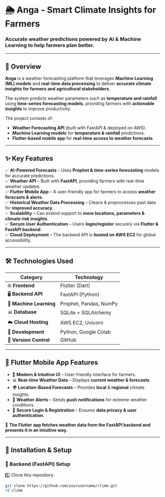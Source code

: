 # 🌦️ Anga - Smart Climate Insights for Farmers

### **Accurate weather predictions powered by AI & Machine Learning to help farmers plan better.**

---

## 🚀 Overview

**Anga** is a weather forecasting platform that leverages **Machine Learning (ML) models** and **real-time data processing** to deliver **accurate climate insights for farmers and agricultural stakeholders**. 

The system predicts weather parameters such as **temperature and rainfall** using **time-series forecasting models**, providing farmers with **actionable insights** to improve productivity.

The project consists of:
- **Weather Forecasting API** (built with FastAPI & deployed on AWS).
- **Machine Learning models** for **temperature & rainfall** predictions.
- **Flutter-based mobile app** for **real-time access to weather forecasts**.

---

## ✨ Key Features
✅ **AI-Powered Forecasts** – Uses **Prophet & time-series forecasting** models for accurate predictions.  
✅ **Weather API** – Built with **FastAPI**, providing farmers with real-time weather updates.  
✅ **Flutter Mobile App** – A user-friendly app for farmers to access **weather forecasts & alerts**.  
✅ **Historical Weather Data Processing** – Cleans & preprocesses past data for **improved accuracy**.  
✅ **Scalability** – Can extend support to **more locations, parameters & climate risk insights**.  
✅ **Secure User Authentication** – Users **login/register** securely via **Flutter & FastAPI backend**.  
✅ **Cloud Deployment** – The backend API is **hosted on AWS EC2** for global accessibility.  

---

## 🛠️ Technologies Used

| **Category**           | **Technology**     |
|------------------------|-------------------|
| 🌐 **Frontend**        | Flutter (Dart)   |
| 🖥️ **Backend API**     | FastAPI (Python) |
| 🧠 **Machine Learning**| Prophet, Pandas, NumPy |
| 📊 **Database**        | SQLite + SQLAlchemy |
| ☁️ **Cloud Hosting**   | AWS EC2, Uvicorn |
| 🔧 **Development**     | Python, Google Colab |
| 🔄 **Version Control** | GitHub |

---

## 📱 Flutter Mobile App Features

- 🌟 **Modern & Intuitive UI** – User-friendly interface for farmers.
- 📊 **Real-time Weather Data** – Displays **current weather & forecasts**.
- 🌍 **Location-Based Forecasts** – Provides **local** & **regional** climate insights.
- 🚨 **Weather Alerts** – Sends **push notifications** for extreme weather conditions.
- 🔑 **Secure Login & Registration** – Ensures **data privacy & user authentication**.

📌 **The Flutter app fetches weather data from the FastAPI backend and presents it in an intuitive way.**

---

## 🔧 Installation & Setup

### 🔹 Backend (FastAPI) Setup

1️⃣ Clone this repository:
```sh
git clone https://github.com/yourusername/clime.git
cd clime
